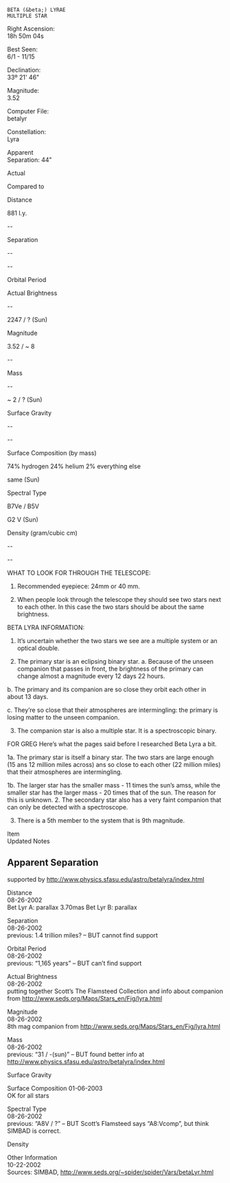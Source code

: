 	BETA (&beta;) LYRAE
	MULTIPLE STAR



Right Ascension:	
18h 50m 04s	
	
Best Seen:	
6/1 - 11/15

Declination:	
33º 21' 46"	
	
Magnitude:	
3.52

	
	
	
	


Computer File:	
betalyr	
	
Constellation:	
Lyra

	
	
Apparent	
Separation:	
44"





	
	
Actual	
	
Compared to 

Distance	
	
881 l.y.	
	
--

Separation	
	
--	
	
--

Orbital Period	
	
	
	


Actual Brightness	
	
--	
	
2247 / ? (Sun)

Magnitude	
	
3.52 / ~ 8	
	
--

Mass	
	
--	
	
~ 2 / ?  (Sun)

Surface Gravity	
	
--	
	
--

Surface Composition (by mass)	
	
74% hydrogen
24% helium
2% everything else	
	

same  (Sun)

Spectral Type	
	
B7Ve / B5V	
	
G2 V  (Sun)

Density (gram/cubic cm)	
	
--	
	
--





WHAT TO LOOK FOR THROUGH THE TELESCOPE:

1.	Recommended eyepiece: 24mm or 40 mm.

2.	When people look through the telescope they should see two stars next to each other.  In this case the two stars should be about the same brightness.



BETA LYRA INFORMATION:

 
1.	It’s uncertain whether the two stars we see are a multiple system or an optical double.

2.	The primary star is an eclipsing binary star.
a.	Because of the unseen companion that passes in front, the brightness of the primary can change almost a magnitude every 12 days 22 hours.

b.	The primary and its companion are so close they orbit each other in about 13 days.

c.	They’re so close that their atmospheres are intermingling: the primary is losing matter to the unseen companion.

3.	The companion star is also a multiple star.  It is a spectroscopic binary.









FOR GREG
Here’s what the pages said before I researched Beta Lyra a bit.  


   1a.  The primary star is itself a binary star.  The two stars are large enough (15 ans 12        million miles across) ans so close to each other (22 million miles) that their             atmospheres are intermingling.

   1b.  The larger star has the smaller mass - 11 times the sun’s amss, while the smaller             star has the larger mass - 20 times that of the sun.  The reason for this is unknown.
   2.  The secondary star also has a very faint companion that can only be detected with          a spectroscope.

   3.  There is a 5th member to the system that is 9th magnitude.



Item	
Updated	
Notes

Apparent Separation	
--	
supported by http://www.physics.sfasu.edu/astro/betalyra/index.html

Distance	
08-26-2002	
Bet Lyr A: parallax 3.70mas
Bet Lyr B: parallax

Separation	
08-26-2002	
previous:  1.4 trillion miles?  – BUT cannot find support

Orbital Period	
08-26-2002	
previous:   “1,165 years”  – BUT can’t find support

Actual Brightness	
08-26-2002	
putting together Scott’s The Flamsteed Collection and info about companion from  http://www.seds.org/Maps/Stars_en/Fig/lyra.html

Magnitude	
08-26-2002	
8th mag companion from http://www.seds.org/Maps/Stars_en/Fig/lyra.html

Mass	
08-26-2002	
previous:   “31 / -(sun)”   – BUT found better info at http://www.physics.sfasu.edu/astro/betalyra/index.html

Surface Gravity	
	


Surface Composition	
01-06-2003	
OK for all stars

Spectral Type	
08-26-2002	
previous:   “A8V / ?”   – BUT Scott’s Flamsteed says “A8:Vcomp”, but think SIMBAD is correct.

Density	
	


Other Information	
10-22-2002	
     Sources: SIMBAD, http://www.seds.org/~spider/spider/Vars/betaLyr.html

	
	


	
	


